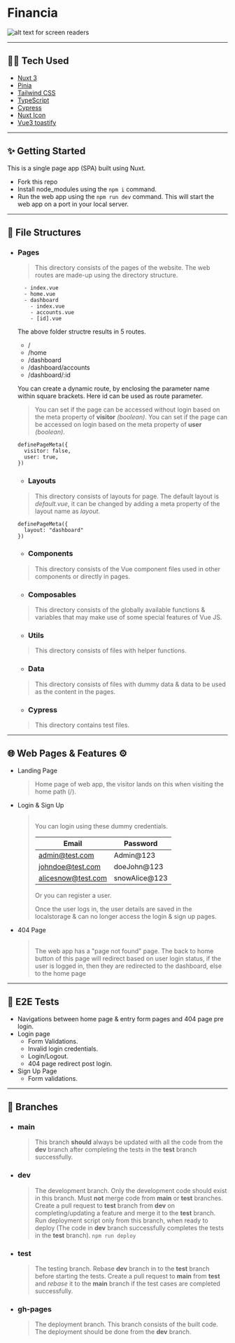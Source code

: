 # Financia
![alt text for screen readers](public/favicon.ico)

---

## 👨‍💻 Tech Used
- [Nuxt 3](https://nuxt.com/)
- [Pinia](https://pinia.vuejs.org/)
- [Tailwind CSS](https://tailwindcss.com/)
- [TypeScript](https://www.typescriptlang.org/)
- [Cypress](https://www.cypress.io/)
- [Nuxt Icon](https://nuxt.com/modules/icon)
- [Vue3 toastify](https://vue3-toastify.js-bridge.com/)

---

## ✨ Getting Started
This is a single page app (SPA) built using Nuxt.
- Fork this repo
- Install node_modules using the `npm i` command.
- Run the web app using the `npm run dev` command.
This will start the web app on a port in your local server.

---

## 📁 File Structures
- ### Pages
  > This directory consists of the pages of the website. The web routes are made-up using the directory structure.
  ```
    - index.vue
    - home.vue
    - dashboard
      - index.vue
      - accounts.vue
      - [id].vue
  ```
  The above folder structre results in 5 routes.
  - /
  - /home
  - /dashboard
  - /dashboard/accounts
  - /dashboard/:id

  You can create a dynamic route, by enclosing the parameter name within square brackets.
  Here id can be used as route parameter.
  <br>

  > You can set if the page can be accessed without login based on the meta property of **visitor** _(boolean)_.
  > You can set if the page can be accessed on login based on the meta property of **user** _(boolean)_.

  ```
  definePageMeta({
    visitor: false,
    user: true,
  })
  ```

  - ### Layouts
  > This directory consists of layouts for page. The default layout is _default.vue_, it can be changed by adding a meta property of the layout name as _layout_.
  ```
  definePageMeta({
    layout: "dashboard"
  })
  ```

  - ### Components
  > This directory consists of the Vue component files used in other components or directly in pages.

  - ### Composables
  > This directory consists of the globally available functions & variables that may make use of some special features of Vue JS.

  - ### Utils
  > This directory consists of files with helper functions.

  - ### Data
  > This directory consists of files with dummy data & data to be used as the content in the pages.

  - ### Cypress
  > This directory contains test files.

---

## 🌐 Web Pages & Features ⚙️
- Landing Page

  > Home page of web app, the visitor lands on this when visiting the home path (/).

- Login & Sign Up

  > <br>
  > You can login using these dummy credentials.
  >
  > | Email              | Password       |
  > |--------------------|----------------|
  > | admin@test.com     | Admin@123      |
  > | johndoe@test.com   | doeJohn@123    |
  > | alicesnow@test.com | snowAlice@123  |
  >
  > Or you can register a user.
  >
  > Once the user logs in, the user details are saved in the localstorage & can no longer access the login & sign up pages.
  > <br>

- 404 Page

  > <br>
  > The web app has a "page not found" page.
  > The back to home button of this page will redirect based on user login status, if the user is logged in, then they are redirected to the dashboard, else to the home page 
  > <br>

---

## 🧪 E2E Tests
  - Navigations between home page & entry form pages and 404 page pre login.
  - Login page
    - Form Validations.
    - Invalid login credentials.
    - Login/Logout.
    - 404 page redirect post login.
  - Sign Up Page
    - Form validations.

--- 

## 🌿 Branches
- ### main
  > This branch **should** always be updated with all the code from the **dev** branch after completing the tests in the **test** branch successfully.

- ### dev
  > The development branch.
  > Only the development code should exist in this branch.
  > Must **not** merge code from **main** or **test** branches.
  > Create a pull request to **test** branch from **dev** on completing/updating a feature and merge it to the **test** branch.
  > Run deployment script only from this branch, when ready to deploy (The code in **dev** branch successfully completes the tests in the **test** branch).
  `npm run deploy`

- ### test
  > The testing branch.
  > Rebase **dev** branch in to the **test** branch before starting the tests.
  > Create a pull request to **main** from **test** and _rebase_ it to the **main** branch if the test cases are completed successfully.

- ### gh-pages
  > The deployment branch.
  > This branch consists of the built code.
  > The deployment should be done from the **dev** branch.

<br>